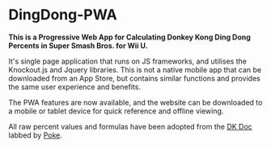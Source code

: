 # DingDong-PWA
**This is a Progressive Web App for Calculating Donkey Kong Ding Dong Percents in Super Smash Bros. for Wii U.**

It's single page application that runs on JS frameworks, and utilises the Knockout.js and Jquery libraries. This is not a native mobile app that can be downloaded from an App Store, but contains similar functions and provides the same user experience and benefits.

The PWA features are now available, and the website can be downloaded to a mobile or tablet device for quick reference and offline viewing.

All raw percent values and formulas have been adopted from the <a href="https://docs.google.com/spreadsheets/d/1OvUy2gsTrUj96cAHSkSIZHGnUaaS-UrX6SdFKyctNmU/edit#gid=932844731" target="_blank">DK Doc</a> labbed by <a href="https://twitter.com/thevondk" target="_blank">Poke</a>.